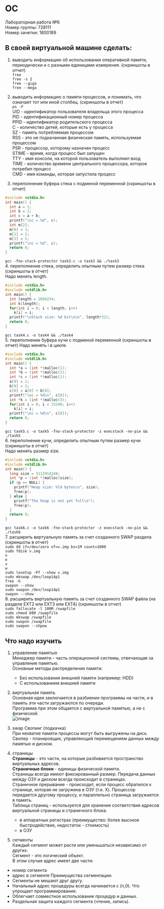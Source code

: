 # OC
Лабораторная работа №6  
Номер группы: 728111  
Номер зачетки: 1800189
## В своей виртуальной машине сделать:
1. выводить информацию об использовании оперативной памяти, периодически и с разными единицами измерения. (скриншоты в отчет)  
`free`  
`free -s 2`  
`free --giga`  
`free --mega`  

2. выводить информацию о памяти процессов, и понимать, что означает тот или иной столбец. (скриншоты в отчет)  
`ps -F`  
UID - идентификатор пользователя владельца этого процесса  
PID - идентификационный номер процесса  
PPID - идентификатор родительского процесса  
C - количество детей, которые есть у процесса  
SZ - память потребляемая процессом  
RSS - это не подкачанная физическая память, используемая процессом  
PSR - процессор, которому назначен процесс  
STIME - время, когда процесс был запущен  
TTY - имя консоли, на которой пользователь выполнил вход  
TIME - количество времени центрального процессора, которое потребил процесс  
CMD - имя команды, которая запустила процесс  
3. переполнение буфера стека с подменой переменной (скриншоты в отчет)  
```C
#include <stdio.h>
int main() {
  int a = 1;
  int b = 2;
  int c = a + b;  
  printf("\nc = %d", c);
  int m[2];
  m[0] = 1;
  m[1] = 2;
  m[2] = 5;
  printf("\nc = %d", c);
  return 0;
}
```  
`gcc -fno-stack-protector task3.c -o task3 && ./task3`  
4. переполнение стека, определить опытным путем размер стека (скриншоты в отчет)  
Надо менять length.  
```C
#include <stdio.h>
#include <stdlib.h>
int main() {
  int length = 2094254;
  int k[length];
  for(int i = 0; i < length; i++)
    k[i] = i;
  printf("\nStack size: %d bit\n\n", length*32);
  return 0;
}
```
`gcc task4.c -o task4 && ./task4`  
5. переполнение буфера кучи с подменой переменной (скриншоты в отчет)
Надо менять i в цикле.  
```C
#include <stdio.h>
#include <stdlib.h>
int main() {
  int *a = (int *)malloc(1);
  int *b = (int *)malloc(1);
  int *c = (int *)malloc(1); 
  a[0] = 1;
  b[0] = 2;
  c[0] = a[0] + b[0];
  printf("\nc = %d\n", c[0]);
  int *k = (int *)malloc(3);
  for(int i = 0; i < 33340; i++)
    k[i] = i;
  printf("\nc = %d\n", c[0]);
  return 0;
}
```
`gcc task5.c -o task5 -fno-stack-protector -z execstack -no-pie && ./task5`    
6. переполнение кучи, определить опытным путем размер кучи (скриншоты в отчет)  
Надо менять размер size.
```C
#include <stdio.h>
#include <stdlib.h>
int main() {
  long size = 3112914248;
  int *p = (int *)malloc(size);
  if (p == NULL) {
    printf("Heap size: %ld bytes\n", size);
    free(p);
  } else {
    printf("The heap is not yet full\n");
    free(p);
  }
  return 0;
}
```
`gcc task6.c -o task6 -fno-stack-protector -z execstack -no-pie && ./task6`  
7. расширить виртуальную память за счет созданного SWAP раздела (скриншоты в отчет)  
`sudo dd if=/dev/zero of=v.img bs=1M count=1000`  
`sudo fdisk v.img`  
`n`  
`e`  
`v`  
`w`  
`sudo losetup -Pf --show v.img`  
`sudo mkswap /dev/loop14p1`  
`free -h`  
`swapon --show`  
`sudo swapon /dev/loop14p1`  
`swapon --show`  
8. расширить виртуальную память за счет созданного SWAP файла (на разделе EXT2 или EXT3 или EXT4) (скриншоты в отчет)  
`sudo fallocate -l 100M /swapfile`  
`sudo chmod 600 /swapfile`  
`sudo mkswap /swapfile`  
`sudo swapon /swapfile`  
`sudo swapon --shpow`  
## Что надо изучить

1. управление памятью  
Менеджер памяти - часть операционной системы, отвечающая за управление памятью.  
Основные методы распределения памяти:  
   * Без использования внешней памяти (например: HDD)
   * С использованием внешней памяти

2. виртуальная память  
Основная идея заключается в разбиении программы на части, и в память эти части загружаются по очереди.  
Программа при этом общается с виртуальной памятью, а не с физической.  
![image](https://user-images.githubusercontent.com/37300230/116283707-de35d380-a794-11eb-813a-9b89b36dca70.png)

3. swap Свопинг (подкачка)  
При нехватке памяти процессы могут быть выгружены на диск.  
Свопер - планировщик, управляющий перемещением данных между памятью и диском.  

4. страницы  
**Страницы** - это части, на которые разбивается пространство виртуальных адресов.  
**Страничные блоки** - единицы физической памяти.  
Страницы всегда имеют фиксированный размер. Передача данных между ОЗУ и диском всегда происходит в страницах.  
Страничное прерывание - происходит, если процесс обратился к странице, которая не загружена в ОЗУ (т.е. Х). Процессор передается другому процессу, и параллельно страница загружается в память.  
Таблица страниц - используется для хранения соответствия адресов виртуальной страницы и страничного блока.  
   * в аппаратных регистрах (преимущество: более высокое быстродействие, недостаток - стоимость)
   * в ОЗУ

5. сегменты  
Каждый сегмент может расти или уменьшаться независимо от других.  
Сегмент - это логический объект.  
В этом случае адрес имеет две части:
  * номер сегмента
  * адрес в сегменте
Преимущества сегментации:
  * Сегменты не мешают друг другу.
  * Начальный адрес процедуры всегда начинается с (n,0). Что упрощает программирование.
  * Облегчает совместное использование процедур и данных.
  * Раздельная защита каждого сегмента (чтение, запись).
